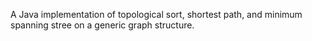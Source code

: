 A Java implementation of topological sort, shortest path, and minimum spanning stree on a generic graph structure.
